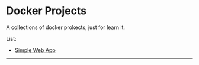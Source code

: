 # Docker Projects

A collections of docker prokects, just for learn it.

List:

* [Simple Web App](01_simple_web_app/README.md)

---

